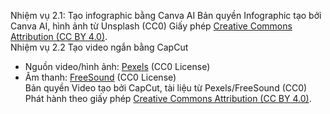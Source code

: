Nhiệm vụ 2.1: Tạo infographic bằng Canva AI
Bản quyền
Infographic tạo bởi Canva AI, hình ảnh từ Unsplash (CC0)
Giấy phép [Creative Commons Attribution (CC BY 4.0)](https://creativecommons.org/licenses/by/4.0/).  
Nhiệm vụ 2.2 Tạo video ngắn bằng CapCut
- Nguồn video/hình ảnh: [Pexels](https://www.pexels.com) (CC0 License)  
- Âm thanh: [FreeSound](https://freesound.org) (CC0 License)  
Bản quyền
Video tạo bởi CapCut, tài liệu từ Pexels/FreeSound (CC0)
Phát hành theo giấy phép [Creative Commons Attribution (CC BY 4.0)](https://creativecommons.org/licenses/by/4.0/).  



